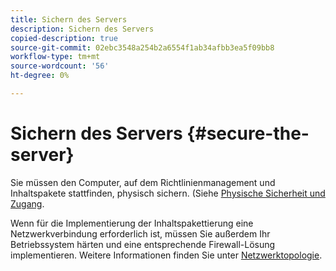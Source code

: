 ```yaml
---
title: Sichern des Servers
description: Sichern des Servers
copied-description: true
source-git-commit: 02ebc3548a254b2a6554f1ab34afbb3ea5f09bb8
workflow-type: tm+mt
source-wordcount: '56'
ht-degree: 0%

---
```


# Sichern des Servers {#secure-the-server}

Sie müssen den Computer, auf dem Richtlinienmanagement und Inhaltspakete stattfinden, physisch sichern. (Siehe [Physische Sicherheit und Zugang](../../aaxs-secure-deployment-guidelines/physical-sec-and-access.md).

Wenn für die Implementierung der Inhaltspakettierung eine Netzwerkverbindung erforderlich ist, müssen Sie außerdem Ihr Betriebssystem härten und eine entsprechende Firewall-Lösung implementieren. Weitere Informationen finden Sie unter [Netzwerktopologie](../../aaxs-secure-deployment-guidelines/overview/network-topology.md).
